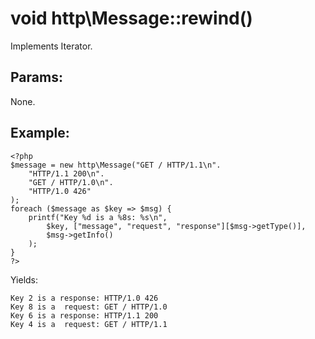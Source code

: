 # void http\Message::rewind()

Implements Iterator.

## Params:

None.

## Example:

    <?php
    $message = new http\Message("GET / HTTP/1.1\n".
        "HTTP/1.1 200\n".
        "GET / HTTP/1.0\n".
        "HTTP/1.0 426"
    );
    foreach ($message as $key => $msg) {
        printf("Key %d is a %8s: %s\n",
            $key, ["message", "request", "response"][$msg->getType()],
            $msg->getInfo()
        );
    }
    ?>

Yields: 

    Key 2 is a response: HTTP/1.0 426
    Key 8 is a  request: GET / HTTP/1.0
    Key 6 is a response: HTTP/1.1 200
    Key 4 is a  request: GET / HTTP/1.1

